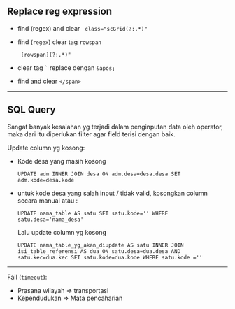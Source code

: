 Replace reg expression
-

- find (regex) and clear 
  ``` class="scGrid(?:.*)"```

- find (`regex`) clear tag `rowspan`

  ` [rowspan](?:.*)"`

- clear tag `` ` `` replace dengan `&apos;`
- find and clear `</span>`
---

SQL Query
-

Sangat banyak kesalahan yg terjadi dalam penginputan data oleh operator, maka dari itu diperlukan filter agar field terisi dengan baik.


Update column yg kosong:
- Kode desa yang masih kosong
  ```
  UPDATE adm INNER JOIN desa ON adm.desa=desa.desa SET adm.kode=desa.kode
  ```
- untuk kode desa yang salah input / tidak valid, kosongkan column secara manual atau :
  ```
  UPDATE nama_table AS satu SET satu.kode='' WHERE satu.desa='nama_desa'
  ```
  Lalu update column yg kosong
  ```
  UPDATE nama_table_yg_akan_diupdate AS satu INNER JOIN isi_table_referensi AS dua ON satu.desa=dua.desa AND satu.kec=dua.kec SET satu.kode=dua.kode WHERE satu.kode =''
  ```
---

Fail (`timeout`):
- Prasana wilayah => transportasi
- Kependudukan => Mata pencaharian